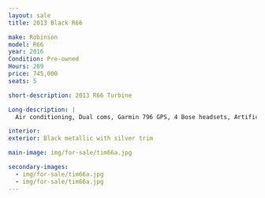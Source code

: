 ```yaml
---
layout: sale
title: 2013 Black R66

make: Robinson
model: R66
year: 2016
Condition: Pre-owned
Hours: 269
price: 745,000
seats: 5

short-description: 2013 R66 Turbine

Long-description: |
  Air conditioning, Dual coms, Garmin 796 GPS, 4 Bose headsets, Artificial Horizon, Vertical Compass,  25 amp battery, 406 ELT, Transponder w/ Mode C.Optional  Dart emergency float system $775,000

interior:
exterior: Black metallic with silver trim

main-image: img/for-sale/tim66a.jpg

secondary-images:
  - img/for-sale/tim66a.jpg
  - img/for-sale/tim66a.jpg
---
```

